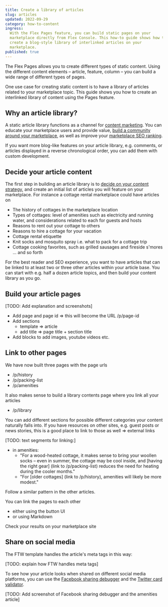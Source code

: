 ```yaml
---
title: Create a library of articles
slug: articles
updated: 2022-09-29
category: how-to-content
ingress:
  With the Flex Pages feature, you can build static pages on your
  marketplace directly from Flex Console. This how-to guide shows how to
  create a blog-style library of interlinked articles on your
  marketplace.
published: true
---
```


The Flex Pages allows you to create different types of static content.
Using the different content elements – article, feature, column – you
can build a wide range of different types of pages.

One use case for creating static content is to have a library of
articles related to your marketplace topic. This guide shows you how to
create an interlinked library of content using the Pages feature.

## Why an article library?

A static article library functions as a channel for
[content marketing](https://www.sharetribe.com/academy/how-to-do-local-content-marketing-for-marketplaces/).
You can educate your marketplace users and provide value,
[build a community around your marketplace](https://www.sharetribe.com/academy/turn-marketplace-community/),
as well as improve your
[marketplace SEO ranking](https://www.sharetribe.com/academy/marketplace-seo/opportunities-and-challenges/).

If you want more blog-like features on your article library, e.g.
comments, or articles displayed in a reverse chronological order, you
can add them with custom development.

## Decide your article content

The first step in building an article library is to
[decide on your content strategy](https://www.sharetribe.com/academy/marketplace-business-slows-down/#double-down-on-content),
and create an initial list of articles you will feature on your
marketplace. For instance a cottage rental marketplace could have
articles on

- The history of cottages in the marketplace location
- Types of cottages: level of amenities such as electricity and running
  water, and considerations related to each for guests and hosts
- Reasons to rent out your cottage to others
- Reasons to hire a cottage for your vacation
- Cottage rental etiquette
- Knit socks and mosquito spray i.e. what to pack for a cottage trip
- Cottage cooking favorites, such as grilled sausages and fireside
  s'mores ... and so forth

For the best reader and SEO experience, you want to have articles that
can be linked to at least two or three other articles within your
article base. You can start with e.g. half a dozen article topics, and
then build your content library as you go.

## Build your article pages

[TODO: Add explanation and screenshots]

- Add page and page id => this will become the URL /p/page-id
- Add sections
  - template => article
  - add title => page title + section title
- Add blocks to add images, youtube videos etc.

## Link to other pages

We have now built three pages with the page urls

- /p/history
- /p/packing-list
- /p/amenities

It also makes sense to build a library contents page where you link all
your articles

- /p/library

You can add different sections for possible different categories your
content naturally falls into. If you have resources on other sites, e.g.
guest posts or news stories, this is a good place to link to those as
well => external links

[TODO: text segments for linking:]

- in amenities:
  - "For a wood-heated cottage, it makes sense to bring your woollen
    socks – even in summer, the cottage may be cool inside, and [having
    the right gear] (link to /p/packing-list) reduces the need for
    heating during the cooler months."
  - "For [older cottages] (link to /p/history), amenities will likely be
    more modest."

Follow a similar pattern in the other articles.

You can link the pages to each other

- either using the button UI
- or using Markdown

Check your results on your marketplace site

## Share on social media

The FTW template handles the article's meta tags in this way:

[TODO: explain how FTW handles meta tags]

To see how your article looks when shared on different social media
platforms, you can use the
[Facebook sharing debugger](https://developers.facebook.com/tools/debug/)
and the
[Twitter card validator](https://cards-dev.twitter.com/validator).

[TODO: Add screenshot of Facebook sharing debugger and the amenities
article]
